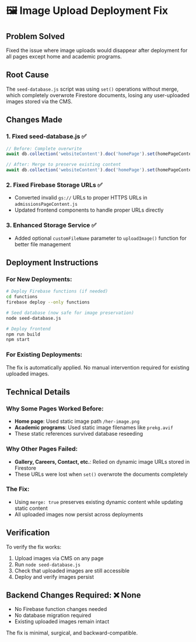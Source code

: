 # 🖼️ Image Upload Deployment Fix

## Problem Solved
Fixed the issue where image uploads would disappear after deployment for all pages except home and academic programs.

## Root Cause
The `seed-database.js` script was using `set()` operations without merge, which completely overwrote Firestore documents, losing any user-uploaded images stored via the CMS.

## Changes Made

### 1. **Fixed seed-database.js** ✅
```javascript
// Before: Complete overwrite
await db.collection('websiteContent').doc('homePage').set(homePageContent);

// After: Merge to preserve existing content
await db.collection('websiteContent').doc('homePage').set(homePageContent, { merge: true });
```

### 2. **Fixed Firebase Storage URLs** ✅
- Converted invalid `gs://` URLs to proper HTTPS URLs in `admissionsPageContent.js`
- Updated frontend components to handle proper URLs directly

### 3. **Enhanced Storage Service** ✅
- Added optional `customFileName` parameter to `uploadImage()` function for better file management

## Deployment Instructions

### For New Deployments:
```bash
# Deploy Firebase functions (if needed)
cd functions
firebase deploy --only functions

# Seed database (now safe for image preservation)
node seed-database.js

# Deploy frontend
npm run build
npm start
```

### For Existing Deployments:
The fix is automatically applied. No manual intervention required for existing uploaded images.

## Technical Details

### Why Some Pages Worked Before:
- **Home page**: Used static image path `/her-image.png`
- **Academic programs**: Used static image filenames like `prekg.avif`
- These static references survived database reseeding

### Why Other Pages Failed:
- **Gallery, Careers, Contact, etc.**: Relied on dynamic image URLs stored in Firestore
- These URLs were lost when `set()` overwrote the documents completely

### The Fix:
- Using `merge: true` preserves existing dynamic content while updating static content
- All uploaded images now persist across deployments

## Verification

To verify the fix works:
1. Upload images via CMS on any page
2. Run `node seed-database.js`
3. Check that uploaded images are still accessible
4. Deploy and verify images persist

## Backend Changes Required: ❌ None
- No Firebase function changes needed
- No database migration required
- Existing uploaded images remain intact

The fix is minimal, surgical, and backward-compatible.